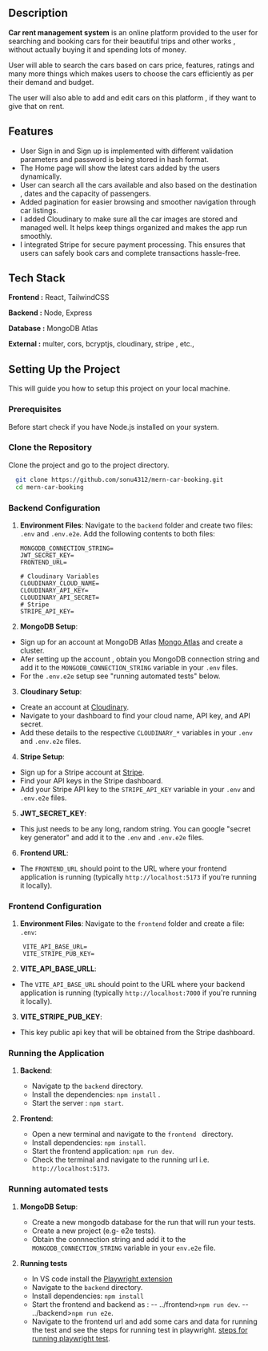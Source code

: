 ## Description 

**Car rent management system** is an online platform provided to the user for searching and booking cars for their beautiful trips and other works , without actually buying it and spending lots of money.

User will able to search the cars based on cars price, features, ratings and many more things  which makes users to choose the cars efficiently as per their demand and budget.

The user will also able to add and edit cars on this platform  , if they want to give that on rent. 


## Features

- User Sign in and Sign up is implemented with different validation parameters and password is being stored in hash format.
- The Home page will show the latest cars added by the users dynamically.
- User can search all the cars available and also based on the destination , dates and the capacity of passengers.
- Added pagination for easier browsing and smoother navigation through car listings.
- I added Cloudinary to make sure all the car images are stored and managed well. It helps keep things organized and makes the app run smoothly.
- I integrated Stripe for secure payment processing. This ensures that users can safely book cars and complete transactions hassle-free.

## Tech Stack

**Frontend :** React, TailwindCSS

**Backend :** Node, Express

**Database :** MongoDB Atlas

**External :** multer, cors, bcryptjs, cloudinary, stripe , etc., 

## Setting Up the Project
This will guide you how to setup this project on your local machine.

### Prerequisites
Before start check if you have Node.js installed on your system.

### Clone the Repository 
Clone the project and go to the project directory.
```bash
  git clone https://github.com/sonu4312/mern-car-booking.git
  cd mern-car-booking
```
### Backend Configuration

1. **Environment Files**: Navigate to the `backend` folder and create two files: `.env` and `.env.e2e`. Add the following contents to both files:

    ```plaintext
    MONGODB_CONNECTION_STRING=
    JWT_SECRET_KEY=
    FRONTEND_URL=
    
    # Cloudinary Variables
    CLOUDINARY_CLOUD_NAME=
    CLOUDINARY_API_KEY=
    CLOUDINARY_API_SECRET=
    # Stripe
    STRIPE_API_KEY=
    ```

2. **MongoDB Setup**:
- Sign up for an account at MongoDB Atlas [Mongo Atlas](https://www.mongodb.com/cloud/atlas) and create a cluster.
- Afer setting up the account , obtain you MongoDB connection string and add it to the `MONGODB_CONNECTION_STRING` variable in your `.env` files.
- For the `.env.e2e` setup see "running automated tests" below.

3. **Cloudinary Setup**:
- Create an account at [Cloudinary](https://cloudinary.com/).
- Navigate to your dashboard to find your cloud name, API key, and API secret.
- Add these details to the respective `CLOUDINARY_*` variables in your `.env` and `.env.e2e` files.

4. **Stripe Setup**:
- Sign up for a Stripe account at [Stripe](https://stripe.com/).
- Find your API keys in the Stripe dashboard.
- Add your Stripe API key to the `STRIPE_API_KEY` variable in your `.env` and `.env.e2e` files.

5. **JWT_SECRET_KEY**:
- This just needs to be any long, random string. You can google "secret key generator" and add it to the `.env` and `.env.e2e` files.

6. **Frontend URL**:
- The `FRONTEND_URL` should point to the URL where your frontend application is running (typically `http://localhost:5173` if you're running it locally).

### Frontend Configuration

1. **Environment Files**: Navigate to the `frontend` folder and create a file: `.env`:
```plaintext
    VITE_API_BASE_URL=
    VITE_STRIPE_PUB_KEY=
```
2. **VITE_API_BASE_URLL**:
- The `VITE_API_BASE_URL` should point to the URL where your backend application is running (typically `http://localhost:7000` if you're running it locally).

3. **VITE_STRIPE_PUB_KEY**:
- This key public api key that will be obtained from the Stripe dashboard.


### Running the Application

1. **Backend**:
   - Navigate tp the `backend` directory.
   - Install the dependencies: `npm install` .
   - Start the server :  `npm start`.
  
2. **Frontend**:
   - Open a new terminal and navigate to the `frontend ` directory.
   - Install dependencies: `npm install`.
   - Start the frontend application: `npm run dev`.
   - Check the terminal and navigate to the running url i.e. `http://localhost:5173`.
  

### Running automated tests

1. **MongoDB Setup**:
   - Create a new mongodb database for the run that will run your tests.
   - Create a new project (e.g- e2e tests).
   - Obtain the connnection string and add it to the `MONGODB_CONNECTION_STRING` variable in your `env.e2e` file.

2. **Running tests**
   - In VS code install the [Playwright extension](https://marketplace.visualstudio.com/items?itemName=ms-playwright.playwright)
   - Navigate to the `backend` directory.
   - Install dependencies: `npm install`
   - Start the frontend and backend as :
       -- ../frontend>`npm run dev`.
       -- ../backend>`npm run e2e`.
   - Navigate to the frontend url and add some cars and data for running the test and see the steps for running test in playwright. [steps for running playwright test](https://playwright.dev/docs/getting-started-vscode#running-tests).
    
